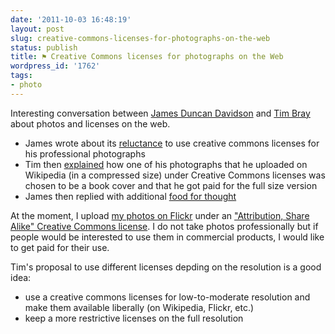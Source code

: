 ```yaml
---
date: '2011-10-03 16:48:19'
layout: post
slug: creative-commons-licenses-for-photographs-on-the-web
status: publish
title: ⚑ Creative Commons licenses for photographs on the Web
wordpress_id: '1762'
tags:
- photo
---
```


Interesting conversation between [James Duncan Davidson][duncan] and [Tim Bray][ongoing] about photos and licenses on the web.

* James wrote about its [reluctance][against] to use creative commons licenses for his professional photographs
* Tim then [explained][theology] how one of his photographs that he uploaded on Wikipedia (in a compressed size) under Creative Commons licenses was chosen to be a book cover and that he got paid for the full size version
* James then replied with additional [food for thought][wikipedia_photography]

At the moment, I upload [my photos on Flickr][myflickr] under an ["Attribution, Share Alike" Creative Commons license][ccl].
I do not take photos professionally but if people would be interested to use them in commercial products, I would like to get paid for their use.

Tim's proposal to use different licenses depding on the resolution is a good idea:

* use a creative commons licenses for low-to-moderate resolution and make them available liberally (on Wikipedia, Flickr, etc.)
* keep a more restrictive licenses on the full resolution

[ccl]: http://creativecommons.org/licenses/by-sa/2.0/
[wikipedia_photography]: http://duncandavidson.com/blog/2011/10/wikipedia_photography
[theology]: http://www.tbray.org/ongoing/When/201x/2011/10/01/Architecture-of-Theology
[against]: http://duncandavidson.com/blog/2011/09/not_against_creative_commons
[duncan]: http://duncandavidson.com/
[ongoing]: http://www.tbray.org/ongoing/
[myflickr]: http://www.flickr.com/photos/jmesnil/

